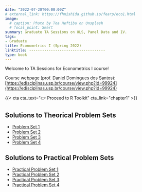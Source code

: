 ```yaml
---
date: "2022-07-20T00:00:00Z"
# external_link: https://fhnishida.github.io/fearp/eco1.html
image:
  # caption: Photo by Toa Heftiba on Unsplash
  # focal_point: Smart
summary: Graduate TA Sessions on OLS, Panel Data and IV.
tags:
- Graduate
title: Econometrics I (Spring 2022)
linktitle: -----------------------------------
type: book
---
```


Welcome to TA Sessions for Econometrics I course!

Course webpage (prof. Daniel Domingues dos Santos): [https://edisciplinas.usp.br/course/view.php?id=99924](https://edisciplinas.usp.br/course/view.php?id=99924)

{{< cta cta_text="👉 Proceed to R Toolkit" cta_link="chapter1" >}}


## Solutions to Theorical Problem Sets
- [Problem Set 1](Lista-1_Solucao.pdf)
- [Problem Set 2](Lista-2_Solucao.pdf)
- [Problem Set 3](Lista-3_Solucao.pdf)
- [Problem Set 4](Lista-4_Solucao.pdf)


## Solutions to Practical Problem Sets
- [Practical Problem Set 1](Lista-Pratica-1_Solucao.pdf)
- [Practical Problem Set 2](Lista-Pratica-2_Solucao_v2.pdf)
- [Practical Problem Set 3](Lista-Pratica-3_Solucao.pdf)
- [Practical Problem Set 4](Lista-Pratica-4_Solucao.pdf)
